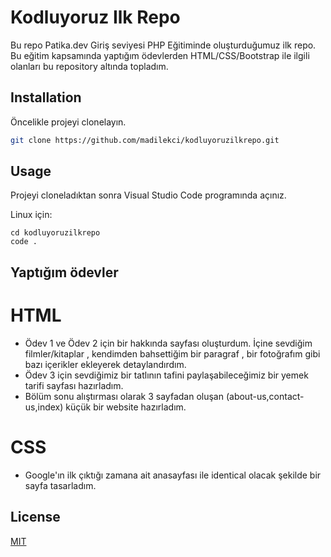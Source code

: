 # Kodluyoruz Ilk Repo

Bu repo Patika.dev Giriş seviyesi PHP Eğitiminde oluşturduğumuz ilk repo. Bu eğitim kapsamında yaptığım ödevlerden HTML/CSS/Bootstrap ile ilgili olanları bu repository altında topladım.


## Installation

Öncelikle projeyi clonelayın.

```bash
git clone https://github.com/madilekci/kodluyoruzilkrepo.git
```

## Usage

Projeyi cloneladıktan sonra Visual Studio Code programında açınız.

Linux için:
```linux
cd kodluyoruzilkrepo
code .
```

## Yaptığım ödevler

# HTML 
 - Ödev 1 ve Ödev 2 için bir hakkında sayfası oluşturdum. İçine sevdiğim filmler/kitaplar , kendimden bahsettiğim bir paragraf , bir fotoğrafım gibi bazı içerikler ekleyerek detaylandırdım. 
- Ödev 3 için sevdiğimiz bir tatlının tafini paylaşabileceğimiz bir yemek tarifi sayfası hazırladım.
- Bölüm sonu alıştırması olarak 3 sayfadan oluşan (about-us,contact-us,index) küçük bir website hazırladım.
# CSS 
- Google'ın ilk çıktığı zamana ait anasayfası ile identical olacak şekilde bir sayfa tasarladım.

## License
[MIT](https://choosealicense.com/licenses/mit/)
